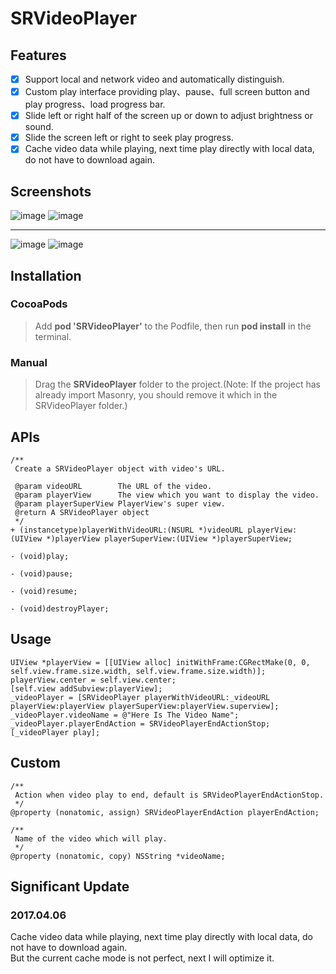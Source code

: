 # SRVideoPlayer

## Features

* [x] Support local and network video and automatically distinguish.
* [x] Custom play interface providing play、pause、full screen button and play progress、load progress bar.
* [x] Slide left or right half of the screen up or down to adjust brightness or sound.
* [x] Slide the screen left or right to seek play progress.
* [x] Cache video data while playing, next time play directly with local data, do not have to download again.

## Screenshots

![image](./screenshot1.png) ![image](./screenshot2.png)

***

![image](./screenshot3.png) ![image](./screenshot4.png)

## Installation

### CocoaPods
> Add **pod 'SRVideoPlayer'** to the Podfile, then run **pod install** in the terminal.

### Manual
> Drag the **SRVideoPlayer** folder to the project.(Note: If the project has already import Masonry, you should remove it which in the SRVideoPlayer folder.)

## APIs

````objc
/**
 Create a SRVideoPlayer object with video's URL.

 @param videoURL        The URL of the video.
 @param playerView      The view which you want to display the video.
 @param playerSuperView PlayerView's super view.
 @return A SRVideoPlayer object
 */
+ (instancetype)playerWithVideoURL:(NSURL *)videoURL playerView:(UIView *)playerView playerSuperView:(UIView *)playerSuperView;

- (void)play;

- (void)pause;

- (void)resume;

- (void)destroyPlayer;
````

## Usage

````objc
UIView *playerView = [[UIView alloc] initWithFrame:CGRectMake(0, 0, self.view.frame.size.width, self.view.frame.size.width)];
playerView.center = self.view.center;
[self.view addSubview:playerView];
_videoPlayer = [SRVideoPlayer playerWithVideoURL:_videoURL playerView:playerView playerSuperView:playerView.superview];
_videoPlayer.videoName = @"Here Is The Video Name";
_videoPlayer.playerEndAction = SRVideoPlayerEndActionStop;
[_videoPlayer play];
````

## Custom

````objc
/**
 Action when video play to end, default is SRVideoPlayerEndActionStop.
 */
@property (nonatomic, assign) SRVideoPlayerEndAction playerEndAction;

/**
 Name of the video which will play.
 */
@property (nonatomic, copy) NSString *videoName;
````

## Significant Update

### 2017.04.06
Cache video data while playing, next time play directly with local data, do not have to download again.  
But the current cache mode is not perfect, next I will optimize it.